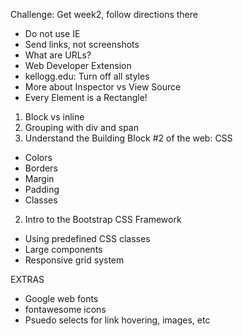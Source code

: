 Challenge: Get week2, follow directions there

* Do not use IE
* Send links, not screenshots
* What are URLs?
* Web Developer Extension
* kellogg.edu: Turn off all styles
* More about Inspector vs View Source
* Every Element is a Rectangle!

1. Block vs inline
2. Grouping with div and span
1. Understand the Building Block #2 of the web: CSS
  * Colors
  * Borders
  * Margin
  * Padding
  * Classes
2. Intro to the Bootstrap CSS Framework
  * Using predefined CSS classes
  * Large components
  * Responsive grid system

EXTRAS

* Google web fonts
* fontawesome icons
* Psuedo selects for link hovering, images, etc



